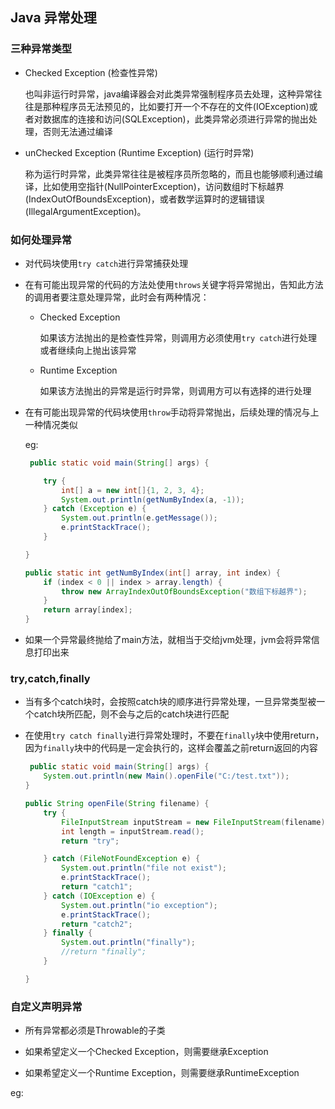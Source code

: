 ## Java 异常处理     

### 三种异常类型   

* Checked Exception (检查性异常)     

    也叫非运行时异常，java编译器会对此类异常强制程序员去处理，这种异常往往是那种程序员无法预见的，比如要打开一个不存在的文件(IOException)或者对数据库的连接和访问(SQLException)，此类异常必须进行异常的抛出处理，否则无法通过编译       

* unChecked Exception (Runtime Exception) (运行时异常)     

    称为运行时异常，此类异常往往是被程序员所忽略的，而且也能够顺利通过编译，比如使用空指针(NullPointerException)，访问数组时下标越界(IndexOutOfBoundsException)，或者数学运算时的逻辑错误(IllegalArgumentException)。    


### 如何处理异常   

* 对代码块使用`try catch`进行异常捕获处理     

* 在有可能出现异常的代码的方法处使用`throws`关键字将异常抛出，告知此方法的调用者要注意处理异常，此时会有两种情况：    

    * Checked Exception    

        如果该方法抛出的是检查性异常，则调用方必须使用`try catch`进行处理或者继续向上抛出该异常     

    * Runtime Exception    

        如果该方法抛出的异常是运行时异常，则调用方可以有选择的进行处理     

* 在有可能出现异常的代码块使用`throw`手动将异常抛出，后续处理的情况与上一种情况类似      

    eg:  
    ```java
     public static void main(String[] args) {

        try {
            int[] a = new int[]{1, 2, 3, 4};
            System.out.println(getNumByIndex(a, -1));
        } catch (Exception e) {
            System.out.println(e.getMessage());
            e.printStackTrace();
        }

    }

    public static int getNumByIndex(int[] array, int index) {
        if (index < 0 || index > array.length) {
            throw new ArrayIndexOutOfBoundsException("数组下标越界");
        }
        return array[index];
    }
    ```

* 如果一个异常最终抛给了main方法，就相当于交给jvm处理，jvm会将异常信息打印出来        


### try,catch,finally    

* 当有多个catch块时，会按照catch块的顺序进行异常处理，一旦异常类型被一个catch块所匹配，则不会与之后的catch块进行匹配     

* 在使用`try catch finally`进行异常处理时，不要在`finally`块中使用return，因为`finally`块中的代码是一定会执行的，这样会覆盖之前return返回的内容      

    ```java
     public static void main(String[] args) {
        System.out.println(new Main().openFile("C:/test.txt"));
    }

    public String openFile(String filename) {
        try {
            FileInputStream inputStream = new FileInputStream(filename);
            int length = inputStream.read();
            return "try";

        } catch (FileNotFoundException e) {
            System.out.println("file not exist");
            e.printStackTrace();
            return "catch1";
        } catch (IOException e) {
            System.out.println("io exception");
            e.printStackTrace();
            return "catch2";
        } finally {
            System.out.println("finally");
            //return "finally";
        }

    }
    ```   


### 自定义声明异常    

* 所有异常都必须是Throwable的子类    

* 如果希望定义一个Checked Exception，则需要继承Exception     

* 如果希望定义一个Runtime Exception，则需要继承RuntimeException     

eg:   

```java

```








